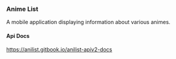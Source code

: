### Anime List

A mobile application displaying information about various animes.

#### Api Docs

https://anilist.gitbook.io/anilist-apiv2-docs